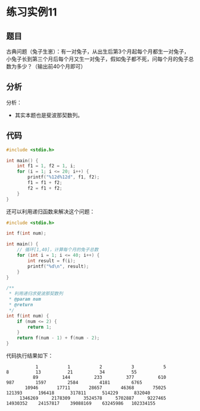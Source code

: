 # 练习实例11

## 题目

古典问题（兔子生崽）：有一对兔子，从出生后第3个月起每个月都生一对兔子，小兔子长到第三个月后每个月又生一对兔子，假如兔子都不死，问每个月的兔子总数为多少？（输出前40个月即可）


## 分析

分析：
- 其实本题也是斐波那契数列。


## 代码

```c
#include <stdio.h>

int main() {
    int f1 = 1, f2 = 1, i;
    for (i = 1; i <= 20; i++) {
        printf("%12d%12d", f1, f2);
        f1 = f1 + f2;
        f2 = f1 + f2;
    }
}
```

还可以利用递归函数来解决这个问题：
```c
#include <stdio.h>

int f(int num);

int main() {
    // 循环[1,40]，计算每个月的兔子总数
    for (int i = 1; i <= 40; i++) {
        int result = f(i);
        printf("%d\n", result);
    }
}

/**
 * 利用递归求斐波那契数列
 * @param num
 * @return
 */
int f(int num) {
    if (num <= 2) {
        return 1;
    }
    return f(num - 1) + f(num - 2);
}
```

代码执行结果如下：

```text
           1           1           2           3           5           8          13          21          34          55
          89         144         233         377         610         987        1597        2584        4181        6765
       10946       17711       28657       46368       75025      121393      196418      317811      514229      832040
     1346269     2178309     3524578     5702887     9227465    14930352    24157817    39088169    63245986   102334155
```